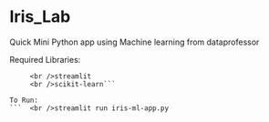 # Iris_Lab

Quick Mini Python app using Machine learning from dataprofessor

Required Libraries:
```  <br />Pandas
     <br />streamlit
     <br />scikit-learn```
  
To Run: 
```  <br />streamlit run iris-ml-app.py
```
